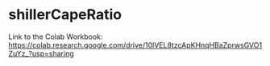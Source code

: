 # shillerCapeRatio

Link to the Colab Workbook: https://colab.research.google.com/drive/10lVEL8tzcApKHnqHBaZprwsGVO1ZuYz_?usp=sharing
